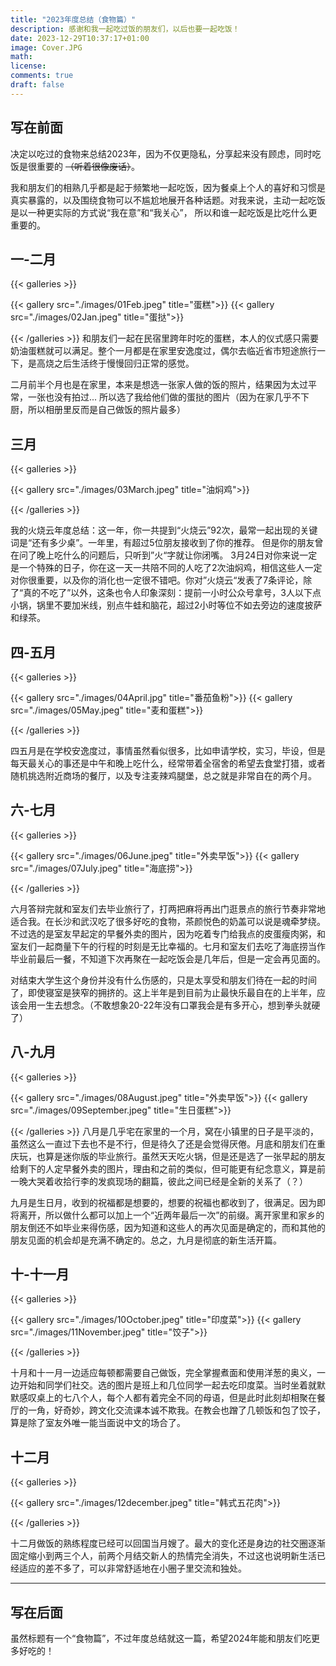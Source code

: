```yaml
---
title: "2023年度总结（食物篇）"
description: 感谢和我一起吃过饭的朋友们，以后也要一起吃饭！
date: 2023-12-29T10:37:17+01:00
image: Cover.JPG
math: 
license: 
comments: true
draft: false
---
```

## 写在前面
决定以吃过的食物来总结2023年，因为不仅更隐私，分享起来没有顾虑，同时吃饭是很重要的 ~~（听着很像废话）~~。

我和朋友们的相熟几乎都是起于频繁地一起吃饭，因为餐桌上个人的喜好和习惯是真实暴露的，以及围绕食物可以不尴尬地展开各种话题。对我来说，主动一起吃饭是以一种更实际的方式说“我在意”和“我关心”， 所以和谁一起吃饭是比吃什么更重要的。
## 一-二月
{{< galleries >}}

{{< gallery src="./images/01Feb.jpeg" title="蛋糕">}}
{{< gallery src="./images/02Jan.jpeg" title="蛋挞">}}

{{< /galleries >}}
和朋友们一起在民宿里跨年时吃的蛋糕，本人的仪式感只需要奶油蛋糕就可以满足。整个一月都是在家里安逸度过，偶尔去临近省市短途旅行一下，是高烧之后生活终于慢慢回归正常的感觉。

二月前半个月也是在家里，本来是想选一张家人做的饭的照片，结果因为太过平常，一张也没有拍过... 所以选了我给他们做的蛋挞的图片（因为在家几乎不下厨，所以相册里反而是自己做饭的照片最多）


## 三月

{{< galleries >}}

{{< gallery src="./images/03March.jpeg" title="油焖鸡">}}

{{< /galleries >}}

我的火烧云年度总结：这一年，你一共提到“火烧云”92次，最常一起出现的关键词是“还有多少桌”。一年里，有超过5位朋友接收到了你的推荐。 但是你的朋友曾在问了晚上吃什么的问题后，只听到”火“字就让你闭嘴。 3月24日对你来说一定是一个特殊的日子，你在这一天一共陪不同的人吃了2次油焖鸡，相信这些人一定对你很重要，以及你的消化也一定很不错吧。你对”火烧云“发表了7条评论，除了“真的不吃了”以外，这条也令人印象深刻：提前一小时公众号拿号，3人以下点小锅，锅里不要加米线，别点牛蛙和脑花，超过2小时等位不如去旁边的速度披萨和绿茶。

## 四-五月

{{< galleries >}}

{{< gallery src="./images/04April.jpg" title="番茄鱼粉">}}
{{< gallery src="./images/05May.jpeg" title="麦和蛋糕">}}

{{< /galleries >}}

四五月是在学校安逸度过，事情虽然看似很多，比如申请学校，实习，毕设，但是每天最关心的事还是中午和晚上吃什么，经常带着全宿舍的希望去食堂打猎，或者随机挑选附近商场的餐厅，以及专注麦辣鸡腿堡，总之就是非常自在的两个月。

## 六-七月

{{< galleries >}}

{{< gallery src="./images/06June.jpeg" title="外卖早饭">}}
{{< gallery src="./images/07July.jpeg" title="海底捞">}}

{{< /galleries >}}

六月答辩完就和室友们去毕业旅行了，打两把麻将再出门逛景点的旅行节奏非常地适合我。在长沙和武汉吃了很多好吃的食物，茶颜悦色的奶盖可以说是魂牵梦绕。不过选的是室友早起定的早餐外卖的图片，因为吃着专门给我点的皮蛋瘦肉粥，和室友们一起商量下午的行程的时刻是无比幸福的。七月和室友们去吃了海底捞当作毕业前最后一餐，不知道下次再聚在一起吃饭会是几年后，但是一定会再见面的。

对结束大学生这个身份并没有什么伤感的，只是太享受和朋友们待在一起的时间了，即使寝室是狭窄的拥挤的。这上半年是到目前为止最快乐最自在的上半年，应该会用一生去想念。（不敢想象20-22年没有口罩我会是有多开心，想到拳头就硬了）

## 八-九月
{{< galleries >}}

{{< gallery src="./images/08August.jpeg" title="外卖早饭">}}
{{< gallery src="./images/09September.jpeg" title="生日蛋糕">}}

{{< /galleries >}}
八月是几乎宅在家里的一个月，窝在小镇里的日子是平淡的，虽然这么一直过下去也不是不行，但是待久了还是会觉得厌倦。月底和朋友们在重庆玩，也算是迷你版的毕业旅行。虽然天天吃火锅，但是还是选了一张早起的朋友给剩下的人定早餐外卖的图片，理由和之前的类似，但可能更有纪念意义，算是前一晚大哭着收拾行李的发疯现场的翻篇，彼此之间已经是全新的关系了（？）

九月是生日月，收到的祝福都是想要的，想要的祝福也都收到了，很满足。因为即将离开，所以做什么都可以加上一个“近两年最后一次”的前缀。离开家里和家乡的朋友倒还不如毕业来得伤感，因为知道和这些人的再次见面是确定的，而和其他的朋友见面的机会却是充满不确定的。总之，九月是彻底的新生活开篇。


## 十-十一月

{{< galleries >}}

{{< gallery src="./images/10October.jpeg" title="印度菜">}}
{{< gallery src="./images/11November.jpeg" title="饺子">}}

{{< /galleries >}}

十月和十一月一边适应每顿都需要自己做饭，完全掌握煮面和使用洋葱的奥义，一边开始和同学们社交。选的图片是班上和几位同学一起去吃印度菜。当时坐着就默默感叹桌上的七八个人，每个人都有着完全不同的母语，但是此时此刻却相聚在餐厅的一角，好奇妙，跨文化交流课本诚不欺我。在教会也蹭了几顿饭和包了饺子，算是除了室友外唯一能当面说中文的场合了。

## 十二月

{{< galleries >}}

{{< gallery src="./images/12december.jpeg" title="韩式五花肉">}}

{{< /galleries >}}

十二月做饭的熟练程度已经可以回国当月嫂了。最大的变化还是身边的社交圈逐渐固定缩小到两三个人，前两个月结交新人的热情完全消失，不过这也说明新生活已经适应的差不多了，可以非常舒适地在小圈子里交流和独处。

------
## 写在后面

虽然标题有一个“食物篇”，不过年度总结就这一篇，希望2024年能和朋友们吃更多好吃的！



